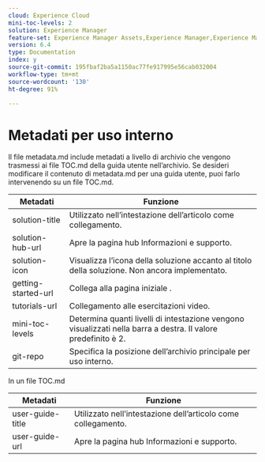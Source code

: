 ```yaml
---
cloud: Experience Cloud
mini-toc-levels: 2
solution: Experience Manager
feature-set: Experience Manager Assets,Experience Manager,Experience Manager Sites, Experience Manager Forms
version: 6.4
type: Documentation
index: y
source-git-commit: 195fbaf2ba5a1150ac77fe917995e56cab032004
workflow-type: tm+mt
source-wordcount: '130'
ht-degree: 91%

---
```



# Metadati per uso interno

Il file metadata.md include metadati a livello di archivio che vengono trasmessi ai file TOC.md della guida utente nell’archivio. Se desideri modificare il contenuto di metadata.md per una guida utente, puoi farlo intervenendo su un file TOC.md.

| Metadati | Funzione |
|--- |--- |
| solution-title | Utilizzato nell’intestazione dell’articolo come collegamento. |
| solution-hub-url | Apre la pagina hub Informazioni e supporto. |
| solution-icon | Visualizza l’icona della soluzione accanto al titolo della soluzione. Non ancora implementato. |
| getting-started-url | Collega alla pagina iniziale . |
| tutorials-url | Collegamento alle esercitazioni video. |
| mini-toc-levels | Determina quanti livelli di intestazione vengono visualizzati nella barra a destra. Il valore predefinito è 2. |
| git-repo | Specifica la posizione dell’archivio principale per uso interno. |

In un file TOC.md

| Metadati | Funzione |
|--- |--- |
| user-guide-title | Utilizzato nell’intestazione dell’articolo come collegamento. |
| user-guide-url | Apre la pagina hub Informazioni e supporto. |
